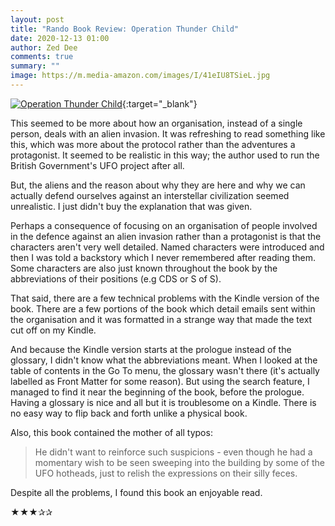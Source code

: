 ```yaml
---
layout: post
title: "Rando Book Review: Operation Thunder Child"
date: 2020-12-13 01:00
author: Zed Dee
comments: true
summary: ""
image: https://m.media-amazon.com/images/I/41eIU8TSieL.jpg
---
```


[![Operation Thunder Child](https://m.media-amazon.com/images/I/41eIU8TSieL.jpg)](https://www.amazon.com/Operation-Thunder-Child-Nick-Pope-ebook/dp/B08KW7YTYJ){:target="_blank"}

This seemed to be more about how an organisation, instead of a single person, deals with an alien invasion. It was refreshing to read something like this, which was more about the protocol rather than the adventures a protagonist. It seemed to be realistic in this way; the author used to run the British Government's UFO project after all.

But, the aliens and the reason about why they are here and why we can actually defend ourselves against an interstellar civilization seemed unrealistic. I just didn't buy the explanation that was given.

Perhaps a consequence of focusing on an organisation of people involved in the defence against an alien invasion rather than a protagonist is that the characters aren't very well detailed. Named characters were introduced and then I was told a backstory which I never remembered after reading them. Some characters are also just known throughout the book by the abbreviations of their positions (e.g CDS or S of S).

That said, there are a few technical problems with the Kindle version of the book. There are a few portions of the book which detail emails sent within the organisation and it was formatted in a strange way that made the text cut off on my Kindle.

And because the Kindle version starts at the prologue instead of the glossary, I didn't know what the abbreviations meant. When I looked at the table of contents in the Go To menu, the glossary wasn't there (it's actually labelled as Front Matter for some reason). But using the search feature, I managed to find it near the beginning of the book, before the prologue. Having a glossary is nice and all but it is troublesome on a Kindle. There is no easy way to flip back and forth unlike a physical book.

Also, this book contained the mother of all typos:

> He didn't want to reinforce such suspicions - even though he had a momentary wish to be seen sweeping into the building by some of the UFO hotheads, just to relish the expressions on their silly feces.

Despite all the problems, I found this book an enjoyable read.

★★★✰✰